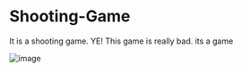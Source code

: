 # Shooting-Game
It is a shooting game. YE!
This game is really bad.
its a game











![image](https://user-images.githubusercontent.com/129579284/229270511-be725c72-035e-4e75-82e1-ceea9ed70635.png)
